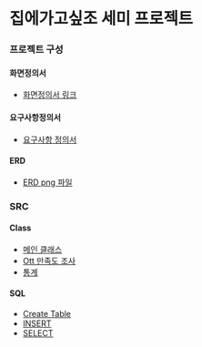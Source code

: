 # 집에가고싶조 세미 프로젝트
### 프로젝트 구성
#### 화면정의서
- [화면정의서 링크](./src/%ED%99%94%EB%A9%B4%EC%A0%95%EC%9D%98%EC%84%9C(%EC%A7%91%EC%97%90%EA%B0%80%EA%B3%A0%EC%8B%B6%EC%A1%B0).pdf)
#### 요구사항정의서
- [요구사항 정의서](./src/%ED%99%94%EB%A9%B4%EC%A0%95%EC%9D%98%EC%84%9C(%EC%A7%91%EC%97%90%EA%B0%80%EA%B3%A0%EC%8B%B6%EC%A1%B0).pdf)
#### ERD
- [ERD png 파일](./src/Survey.png)
### SRC
#### Class
- [메인 클래스](./src/Main.java)
- [Ott 만족도 조사](./src/OttSurvey.java)
- [통계](./src/Result.java)
#### SQL
- [Create Table](./src/Survey.sql)  
- [INSERT](./src/insert.sql)  
- [SELECT](./src/surveySQL.sql)  



